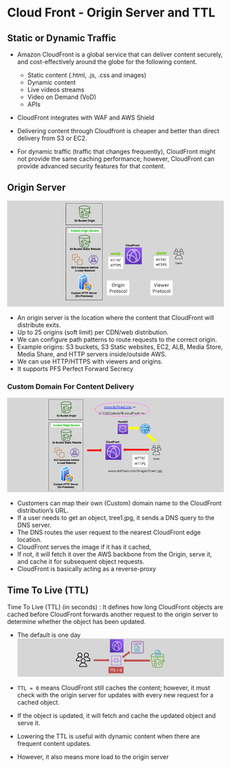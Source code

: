 # Cloud Front - Origin Server and TTL

## Static or Dynamic Traffic

- Amazon CloudFront is a global service that can deliver content securely, and cost-effectively around the globe for the following content.

  - Static content (.html, .js, .css and images)
  - Dynamic content
  - Live videos streams
  - Video on Demand (VoD)
  - APIs

- CloudFront integrates with WAF and AWS Shield

- Delivering content through Cloudfront is cheaper and better than direct delivery from S3 or EC2.
- For dynamic traffic (traffic that changes frequently), CloudFront might not provide the same caching performance; however, CloudFront can provide advanced security features for that content.

## Origin Server

![Origin Server](images/cdn-origin-server.png)

- An origin server is the location where the content that CloudFront will distribute exits.
- Up to 25 origins (soft limit) per CDN/web distribution.
- We can configure path patterns to route requests to the correct origin.
- Example origins: S3 buckets, S3 Static websites, EC2, ALB, Media Store, Media Share, and HTTP servers inside/outside AWS.
- We can use HTTP/HTTPS with viewers and origins.
- It supports PFS Perfect Forward Secrecy

### Custom Domain For Content Delivery

![Custom Domain for Content Delivery](images/cdn-custom-domain.png)

- Customers can map their own (Custom) domain name to the CloudFront distribution’s URL.
- If a user needs to get an object, tree1.jpg, it sends a DNS query to the DNS server.
- The DNS routes the user request to the nearest CloudFront edge location.
- CloudFront serves the image if it has it cached,
- If not, it will fetch it over the AWS backbone from the Origin, serve it, and cache it for subsequent object requests.
- CloudFront is basically acting as a reverse-proxy

## Time To Live (TTL)

Time To Live (TTL) (in seconds) : It defines how long CloudFront objects are cached before CloudFront forwards another request to the origin server to determine whether the object has been updated.

- The default is one day
  ![CDN TTL](images/cdn-ttl.png)

- `TTL = 0` means CloudFront still caches the content; however, it must check with the origin server for updates with every new request for a cached object.
- If the object is updated, it will fetch and cache the updated object and serve it.
- Lowering the TTL is useful with dynamic content when there are frequent content updates.
- However, it also means more load to the origin server

